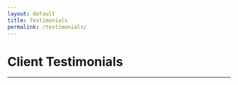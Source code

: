 ```yaml
---
layout: default
title: Testimonials
permalink: /testimonials/
---
```


<h1>Client Testimonials</h1>

<div class="client-testimonial">
<!-- insert iframe -->
<p class ="testimonial-text">
<!-- QUOTE TEXT -->
</p>
<p class="testimonial-author">
<!-- QUOTE AUTHOR -->
</p>
<hr>
